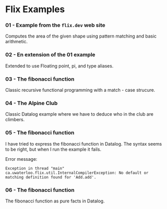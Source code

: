 # Flix Examples
### 01 - Example from the `flix.dev` web site
Computes the area of the given shape using pattern matching and basic arithmetic.

### 02 - En extension of the 01 example
Extended to use Floating point, pi, and type aliases. 

### 03 - The fibonacci function
Classic recursive functional programming with a match - case strucure. 

### 04 - The Alpine Club
Classic Datalog example where we have to deduce who in the club are climbers. 

### 05 - The fibonacci function
I have tried to express the fibonacci function in Datalog.
The syntax seems to be right, but when I run the example it fails. 

Error message: 

````
Exception in thread "main" ca.uwaterloo.flix.util.InternalCompilerException: No default or matching definition found for 'Add.add'.
````

### 06 - The fibonacci function
The fibonacci function as pure facts in Datalog.

